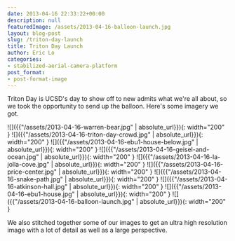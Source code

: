 ```yaml
---
date: 2013-04-16 22:33:22+00:00
description: null
featuredImage: /assets/2013-04-16-balloon-launch.jpg
layout: blog-post
slug: /triton-day-launch
title: Triton Day Launch
author: Eric Lo
categories:
- stabilized-aerial-camera-platform
post_format:
- post-format-image
---
```


Triton Day is UCSD's day to show off to new admits what we're all about, so we took the opportunity to send up the balloon. Here's some imagery we got.

![]({{"/assets/2013-04-16-warren-bear.jpg" | absolute_url}}){: width="200" }
![]({{"/assets/2013-04-16-triton-day-crowd.jpg" | absolute_url}}){: width="200" }
![]({{"/assets/2013-04-16-ebu1-house-below.jpg" | absolute_url}}){: width="200" }
![]({{"/assets/2013-04-16-geisel-and-ocean.jpg" | absolute_url}}){: width="200" }
![]({{"/assets/2013-04-16-la-jolla-cove.jpg" | absolute_url}}){: width="200" }
![]({{"/assets/2013-04-16-price-center.jpg" | absolute_url}}){: width="200" }
![]({{"/assets/2013-04-16-snake-path.jpg" | absolute_url}}){: width="200" }
![]({{"/assets/2013-04-16-atkinson-hall.jpg" | absolute_url}}){: width="200" }
![]({{"/assets/2013-04-16-ebu1-house.jpg" | absolute_url}}){: width="200" }
![]({{"/assets/2013-04-16-balloon-launch.jpg" | absolute_url}}){: width="200" }

We also stitched together some of our images to get an ultra high resolution image with a lot of detail as well as a large perspective.

<!-- [Link](/triton_day_gigapan/triton_day_gigapan.html?FileName=%23hdvxmlembed&FOV=103.78&Yaw=84.496&Pitch=95.811&Viewer=2) -->
